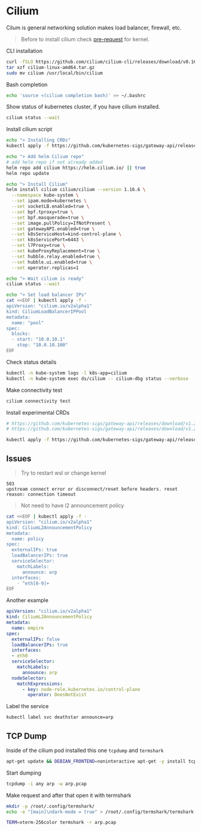 # Cilium

Cilum is general networking solution makes load balancer, firewall, etc.

> Before to install cilium check [pre-request](./prerequest.md) for kernel.

CLI installation

```sh
curl -fSLO https://github.com/cilium/cilium-cli/releases/download/v0.16.22/cilium-linux-amd64.tar.gz
tar xzf cilium-linux-amd64.tar.gz
sudo mv cilium /usr/local/bin/cilium
```

Bash completion

```sh
echo 'source <(cilium completion bash)' >> ~/.bashrc
```

Show status of kubernetes cluster, if you have cilium installed.

```sh
cilium status --wait
```

Install cilium script

```sh
echo "> Installing CRDs"
kubectl apply -f https://github.com/kubernetes-sigs/gateway-api/releases/download/v1.2.1/experimental-install.yaml

echo "> Add helm Cilium repo"
# add helm repo if not already added
helm repo add cilium https://helm.cilium.io/ || true
helm repo update

echo "> Install Cilium"
helm install cilium cilium/cilium --version 1.16.6 \
  --namespace kube-system \
  --set ipam.mode=kubernetes \
  --set socketLB.enabled=true \
  --set bpf.tproxy=true \
  --set bpf.masquerade=true \
  --set image.pullPolicy=IfNotPresent \
  --set gatewayAPI.enabled=true \
  --set k8sServiceHost=kind-control-plane \
  --set k8sServicePort=6443 \
  --set l7Proxy=true \
  --set kubeProxyReplacement=true \
  --set hubble.relay.enabled=true \
  --set hubble.ui.enabled=true \
  --set operator.replicas=1

echo "> Wait cilium is ready"
cilium status --wait

echo "> Set load balancer IPs"
cat <<EOF | kubectl apply -f -
apiVersion: "cilium.io/v2alpha1"
kind: CiliumLoadBalancerIPPool
metadata:
  name: "pool"
spec:
  blocks:
  - start: "10.0.10.1"
    stop: "10.0.10.100"
EOF
```

Check status details

```sh
kubectl -n kube-system logs -l k8s-app=cilium
kubectl -n kube-system exec ds/cilium -- cilium-dbg status --verbose
```

Make connectivity test

```sh
cilium connectivity test
```

Install experimental CRDs

```sh
# https://github.com/kubernetes-sigs/gateway-api/releases/download/v1.2.1/experimental-install.yaml
# https://github.com/kubernetes-sigs/gateway-api/releases/download/v1.2.1/standard-install.yaml

kubectl apply -f https://github.com/kubernetes-sigs/gateway-api/releases/download/v1.2.1/experimental-install.yaml
```

## Issues

> Try to restart wsl or change kernel

```
503
upstream connect error or disconnect/reset before headers. reset reason: connection timeout
```

> Not need to have l2 announcement policy

```sh
cat <<EOF | kubectl apply -f -
apiVersion: "cilium.io/v2alpha1"
kind: CiliumL2AnnouncementPolicy
metadata:
  name: policy
spec:
  externalIPs: true
  loadBalancerIPs: true
  serviceSelector:
    matchLabels:
      announce: arp
  interfaces:
    - ^eth[0-9]+
EOF
```

Another example

```yaml
apiVersion: "cilium.io/v2alpha1"
kind: CiliumL2AnnouncementPolicy
metadata:
  name: empire
spec:
  externalIPs: false
  loadBalancerIPs: true
  interfaces:
  - eth0
  serviceSelector:
    matchLabels:
      announce: arp
  nodeSelector:
    matchExpressions:
      - key: node-role.kubernetes.io/control-plane
        operator: DoesNotExist
```

Label the service

```sh
kubectl label svc deathstar announce=arp
```

## TCP Dump

Inside of the cilium pod installed this one `tcpdump` and `termshark`

```sh
apt-get update && DEBIAN_FRONTEND=noninteractive apt-get -y install tcpdump termshark
```

Start dumping

```sh
tcpdump -i any arp -w arp.pcap
```

Make request and after that open it with termshark

```sh
mkdir -p /root/.config/termshark/
echo -e "[main]\ndark-mode = true" > /root/.config/termshark/termshark.toml

TERM=xterm-256color termshark -r arp.pcap
```
